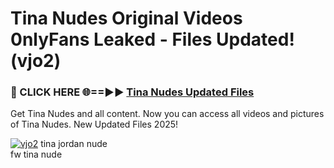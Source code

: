 # Tina Nudes Original Videos 0nlyFans Leaked - Files Updated! (vjo2)

<h3>🔴 CLICK HERE 🌐==►► <a href="https://tinyurl.com/yrmya6cz" rel="nofollow">Tina Nudes Updated Files</a></h3>

Get Tina Nudes and all content. Now you can access all videos and pictures of Tina Nudes. New Updated Files 2025!

[![vjo2](https://i.imgur.com/FMdXYCs.gif)](https://tinyurl.com/yrmya6cz)
tina jordan nude<br>
fw tina nude
